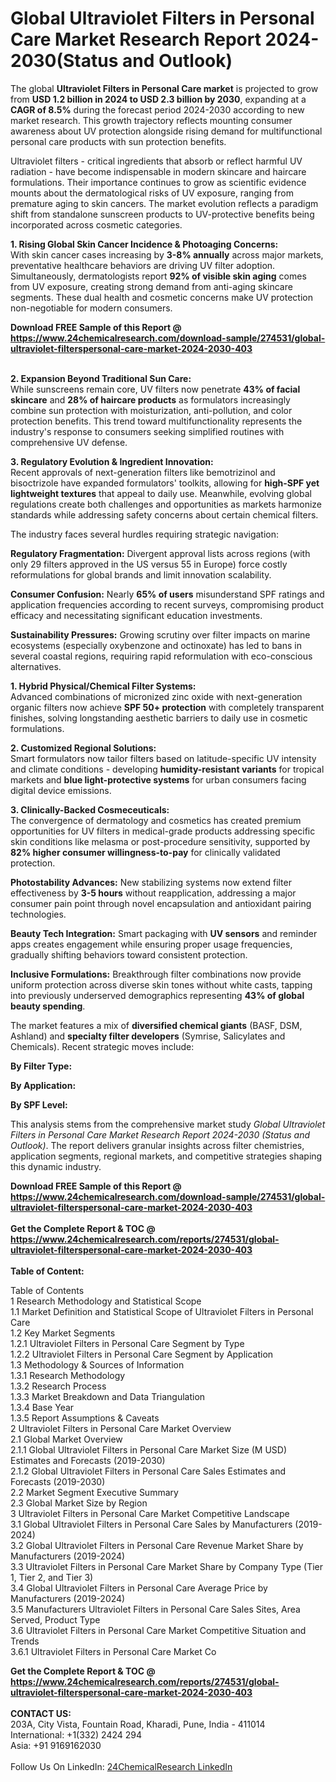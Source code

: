 <h1>Global Ultraviolet Filters in Personal Care Market Research Report 2024-2030(Status and Outlook)</h1><p>The global <strong>Ultraviolet Filters in Personal Care market</strong> is projected to grow from <strong>USD 1.2 billion in 2024 to USD 2.3 billion by 2030</strong>, expanding at a <strong>CAGR of 8.5%</strong> during the forecast period 2024-2030 according to new market research. This growth trajectory reflects mounting consumer awareness about UV protection alongside rising demand for multifunctional personal care products with sun protection benefits.</p><p>Ultraviolet filters - critical ingredients that absorb or reflect harmful UV radiation - have become indispensable in modern skincare and haircare formulations. Their importance continues to grow as scientific evidence mounts about the dermatological risks of UV exposure, ranging from premature aging to skin cancers. The market evolution reflects a paradigm shift from standalone sunscreen products to UV-protective benefits being incorporated across cosmetic categories.</p><p><strong>1. Rising Global Skin Cancer Incidence &amp; Photoaging Concerns:</strong><br>
With skin cancer cases increasing by <strong>3-8% annually</strong> across major markets, preventative healthcare behaviors are driving UV filter adoption. Simultaneously, dermatologists report <strong>92% of visible skin aging</strong> comes from UV exposure, creating strong demand from anti-aging skincare segments. These dual health and cosmetic concerns make UV protection non-negotiable for modern consumers.</p><div><b>Download FREE Sample of this Report @ 
            <a href="https://www.24chemicalresearch.com/download-sample/274531/global-ultraviolet-filterspersonal-care-market-2024-2030-403">
            https://www.24chemicalresearch.com/download-sample/274531/global-ultraviolet-filterspersonal-care-market-2024-2030-403</a></b></div><br><p><strong>2. Expansion Beyond Traditional Sun Care:</strong><br>
While sunscreens remain core, UV filters now penetrate <strong>43% of facial skincare</strong> and <strong>28% of haircare products</strong> as formulators increasingly combine sun protection with moisturization, anti-pollution, and color protection benefits. This trend toward multifunctionality represents the industry's response to consumers seeking simplified routines with comprehensive UV defense.</p><p><strong>3. Regulatory Evolution &amp; Ingredient Innovation:</strong><br>
Recent approvals of next-generation filters like bemotrizinol and bisoctrizole have expanded formulators' toolkits, allowing for <strong>high-SPF yet lightweight textures</strong> that appeal to daily use. Meanwhile, evolving global regulations create both challenges and opportunities as markets harmonize standards while addressing safety concerns about certain chemical filters.</p><p>The industry faces several hurdles requiring strategic navigation:</p><p><strong>Regulatory Fragmentation:</strong> Divergent approval lists across regions (with only 29 filters approved in the US versus 55 in Europe) force costly reformulations for global brands and limit innovation scalability.</p><p><strong>Consumer Confusion:</strong> Nearly <strong>65% of users</strong> misunderstand SPF ratings and application frequencies according to recent surveys, compromising product efficacy and necessitating significant education investments.</p><p><strong>Sustainability Pressures:</strong> Growing scrutiny over filter impacts on marine ecosystems (especially oxybenzone and octinoxate) has led to bans in several coastal regions, requiring rapid reformulation with eco-conscious alternatives.</p><p><strong>1. Hybrid Physical/Chemical Filter Systems:</strong><br>
Advanced combinations of micronized zinc oxide with next-generation organic filters now achieve <strong>SPF 50+ protection</strong> with completely transparent finishes, solving longstanding aesthetic barriers to daily use in cosmetic formulations.</p><p><strong>2. Customized Regional Solutions:</strong><br>
Smart formulators now tailor filters based on latitude-specific UV intensity and climate conditions - developing <strong>humidity-resistant variants</strong> for tropical markets and <strong>blue light-protective systems</strong> for urban consumers facing digital device emissions.</p><p><strong>3. Clinically-Backed Cosmeceuticals:</strong><br>
The convergence of dermatology and cosmetics has created premium opportunities for UV filters in medical-grade products addressing specific skin conditions like melasma or post-procedure sensitivity, supported by <strong>82% higher consumer willingness-to-pay</strong> for clinically validated protection.</p><p><strong>Photostability Advances:</strong> New stabilizing systems now extend filter effectiveness by <strong>3-5 hours</strong> without reapplication, addressing a major consumer pain point through novel encapsulation and antioxidant pairing technologies.</p><p><strong>Beauty Tech Integration:</strong> Smart packaging with <strong>UV sensors</strong> and reminder apps creates engagement while ensuring proper usage frequencies, gradually shifting behaviors toward consistent protection.</p><p><strong>Inclusive Formulations:</strong> Breakthrough filter combinations now provide uniform protection across diverse skin tones without white casts, tapping into previously underserved demographics representing <strong>43% of global beauty spending</strong>.</p><p>The market features a mix of <strong>diversified chemical giants</strong> (BASF, DSM, Ashland) and <strong>specialty filter developers</strong> (Symrise, Salicylates and Chemicals). Recent strategic moves include:</p><p><strong>By Filter Type:</strong></p><p><strong>By Application:</strong></p><p><strong>By SPF Level:</strong></p><p>This analysis stems from the comprehensive market study <em>Global Ultraviolet Filters in Personal Care Market Research Report 2024-2030 (Status and Outlook)</em>. The report delivers granular insights across filter chemistries, application segments, regional markets, and competitive strategies shaping this dynamic industry.</p><div><b>Download FREE Sample of this Report @ 
            <a href="https://www.24chemicalresearch.com/download-sample/274531/global-ultraviolet-filterspersonal-care-market-2024-2030-403">
            https://www.24chemicalresearch.com/download-sample/274531/global-ultraviolet-filterspersonal-care-market-2024-2030-403</a></b></div><br><div><b>Get the Complete Report & TOC @ 
            <a href="https://www.24chemicalresearch.com/reports/274531/global-ultraviolet-filterspersonal-care-market-2024-2030-403">
            https://www.24chemicalresearch.com/reports/274531/global-ultraviolet-filterspersonal-care-market-2024-2030-403</a></b></div><br>
            <b>Table of Content:</b><p>Table of Contents<br />
1 Research Methodology and Statistical Scope<br />
1.1 Market Definition and Statistical Scope of Ultraviolet Filters in Personal Care<br />
1.2 Key Market Segments<br />
1.2.1 Ultraviolet Filters in Personal Care Segment by Type<br />
1.2.2 Ultraviolet Filters in Personal Care Segment by Application<br />
1.3 Methodology & Sources of Information<br />
1.3.1 Research Methodology<br />
1.3.2 Research Process<br />
1.3.3 Market Breakdown and Data Triangulation<br />
1.3.4 Base Year<br />
1.3.5 Report Assumptions & Caveats<br />
2 Ultraviolet Filters in Personal Care Market Overview<br />
2.1 Global Market Overview<br />
2.1.1 Global Ultraviolet Filters in Personal Care Market Size (M USD) Estimates and Forecasts (2019-2030)<br />
2.1.2 Global Ultraviolet Filters in Personal Care Sales Estimates and Forecasts (2019-2030)<br />
2.2 Market Segment Executive Summary<br />
2.3 Global Market Size by Region<br />
3 Ultraviolet Filters in Personal Care Market Competitive Landscape<br />
3.1 Global Ultraviolet Filters in Personal Care Sales by Manufacturers (2019-2024)<br />
3.2 Global Ultraviolet Filters in Personal Care Revenue Market Share by Manufacturers (2019-2024)<br />
3.3 Ultraviolet Filters in Personal Care Market Share by Company Type (Tier 1, Tier 2, and Tier 3)<br />
3.4 Global Ultraviolet Filters in Personal Care Average Price by Manufacturers (2019-2024)<br />
3.5 Manufacturers Ultraviolet Filters in Personal Care Sales Sites, Area Served, Product Type<br />
3.6 Ultraviolet Filters in Personal Care Market Competitive Situation and Trends<br />
3.6.1 Ultraviolet Filters in Personal Care Market Co</p><div><b>Get the Complete Report & TOC @ 
            <a href="https://www.24chemicalresearch.com/reports/274531/global-ultraviolet-filterspersonal-care-market-2024-2030-403">
            https://www.24chemicalresearch.com/reports/274531/global-ultraviolet-filterspersonal-care-market-2024-2030-403</a></b></div><br><b>CONTACT US:</b><br>
            203A, City Vista, Fountain Road, Kharadi, Pune, India - 411014<br>
            International: +1(332) 2424 294<br>
            Asia: +91 9169162030 <br><br>
            Follow Us On LinkedIn: <a href="https://www.linkedin.com/company/24chemicalresearch/">24ChemicalResearch LinkedIn</a>